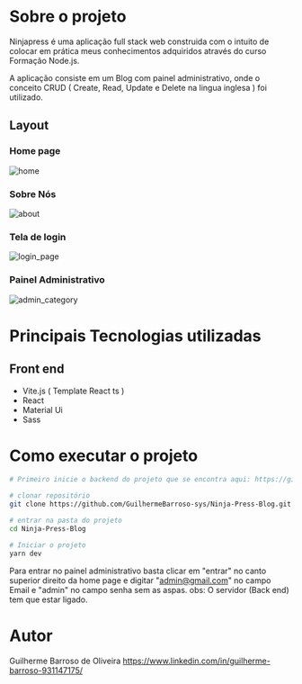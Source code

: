 # Sobre o projeto

Ninjapress é uma aplicação full stack web construida com o intuito de colocar em prática meus conhecimentos adquiridos através do curso Formação Node.js.

A aplicação consiste em um Blog com painel administrativo, onde o conceito CRUD ( Create, Read, Update e Delete na lingua inglesa ) foi utilizado.
## Layout
### Home page
![home](https://imgur.com/581pbV0.png)
### Sobre Nós
![about](https://imgur.com/3bMGbIv.png)
### Tela de login
![login_page](https://i.imgur.com/bUpoqCK.png) 
### Painel Administrativo
![admin_category](https://imgur.com/xcydxQz.png) 



# Principais Tecnologias utilizadas
## Front end
- Vite.js ( Template React ts )
- React
- Material Ui
- Sass

# Como executar o projeto


```bash
# Primeiro inicie o backend do projeto que se encontra aqui: https://github.com/GuilhermeBarroso-sys/Back-end-Blog

# clonar repositório
git clone https://github.com/GuilhermeBarroso-sys/Ninja-Press-Blog.git

# entrar na pasta do projeto
cd Ninja-Press-Blog

# Iniciar o projeto
yarn dev
```

Para entrar no painel administrativo basta clicar em "entrar" no canto superior direito da home page e digitar "admin@gmail.com" no campo Email e  "admin" no campo senha sem as aspas.
obs: O servidor (Back end) tem que estar ligado.

# Autor

Guilherme Barroso de Oliveira
https://www.linkedin.com/in/guilherme-barroso-931147175/

